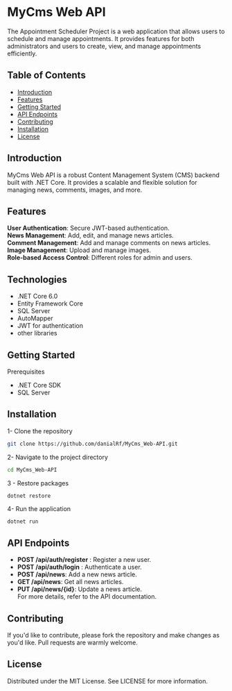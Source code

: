 # MyCms Web API


The Appointment Scheduler Project is a web application that allows users to schedule and manage appointments. It provides features for both administrators and users to create, view, and manage appointments efficiently.

## Table of Contents

- [Introduction](#Introduction)
- [Features](#Features)
- [Getting Started](#Getting_Started)
- [API Endpoints](#API_Endpoints)
- [Contributing](#Contributing)
- [Installation](#Installation)
- [License](#License)


## Introduction

MyCms Web API is a robust Content Management System (CMS) backend built with .NET Core. It provides a scalable and flexible solution for managing news, comments, images, and more.

## Features
**User Authentication**: Secure JWT-based authentication.\
**News Management**: Add, edit, and manage news articles.\
**Comment Management**: Add and manage comments on news articles.\
**Image Management**: Upload and manage images.\
**Role-based Access Control**: Different roles for admin and users.

## Technologies
- .NET Core 6.0
- Entity Framework Core
- SQL Server
- AutoMapper
- JWT for authentication
- other libraries 

## Getting Started

Prerequisites 
- .NET Core SDK 
- SQL Server

## Installation
1- Clone the repository
```bash 
git clone https://github.com/danialRf/MyCms_Web-API.git
```
2- Navigate to the project directory
```bash 
cd MyCms_Web-API
```
3 - Restore packages
```bash 
dotnet restore
```
4- Run the application
```
dotnet run
```
## API Endpoints
- **POST /api/auth/register** : Register a new user.
- **POST /api/auth/login** : Authenticate a user.
- **POST /api/news**: Add a new news article.
- **GET /api/news**: Get all news articles.
- **PUT /api/news/{id}**: Update a news article.\
For more details, refer to the API documentation.
## Contributing
If you'd like to contribute, please fork the repository and make changes as you'd like. Pull requests are warmly welcome.
## License
Distributed under the MIT License. See LICENSE for more information.

